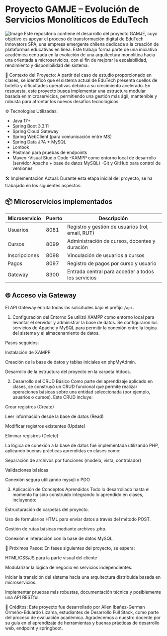 # Proyecto GAMJE – Evolución de Servicios Monolíticos de EduTech
![Image](https://github.com/user-attachments/assets/5c75e880-deba-4cf2-9958-ccd5f8bb9dca)
Este repositorio contiene el desarrollo del proyecto GAMJE, cuyo objetivo es apoyar el proceso de transformación digital de EduTech Innovators SPA, una empresa emergente chilena dedicada a la creación de plataformas educativas en línea. Este trabajo forma parte de una iniciativa académica centrada en la evolución de una arquitectura monolítica hacia una orientada a microservicios, con el fin de mejorar la escalabilidad, rendimiento y disponibilidad del sistema.

📌 Contexto del Proyecto:
A partir del caso de estudio proporcionado en clases, se identificó que el sistema actual de EduTech presenta cuellos de botella y dificultades operativas debido a su crecimiento acelerado. En respuesta, este proyecto busca implementar una estructura modular basada en microservicios, permitiendo una gestión más ágil, mantenible y robusta para afrontar los nuevos desafíos tecnológicos.

⚙️ Tecnologías Utilizadas:

- Java 17+
- Spring Boot 3.3.11
- Spring Cloud Gateway
- Spring WebClient (para comunicación entre MS)
- Spring Data JPA + MySQL
- Lombok
- Postman para pruebas de endpoints 
- Maven
-Visual Studio Code
-XAMPP como entorno local de desarrollo (servidor Apache + base de datos MySQL)
-Git y GitHub para control de versiones

🛠️ Implementación Actual:
Durante esta etapa inicial del proyecto, se ha trabajado en los siguientes aspectos:
## 📦 Microservicios implementados

| Microservicio   | Puerto | Descripción                                         |
|------------------|--------|----------------------------------------------------|
| Usuarios         | 8081   | Registro y gestión de usuarios (rol, email, RUT)   |
| Cursos           | 8099   | Administración de cursos, docentes y duración      |
| Inscripciones    | 8098   | Vinculación de usuarios a cursos                   |
| Pagos            | 8097   | Registro de pagos por curso y usuario              |
| Gateway          | 8300   | Entrada central para acceder a todos los servicios |

## 🌐 Acceso vía Gateway

El API Gateway enruta todas las solicitudes bajo el prefijo `/api`.


1. Configuración del Entorno
Se utilizó XAMPP como entorno local para levantar el servidor y administrar la base de datos. Se configuraron los servicios de Apache y MySQL para permitir la conexión entre la lógica del sistema y el almacenamiento de datos.

Pasos seguidos:

Instalación de XAMPP.

Creación de la base de datos y tablas iniciales en phpMyAdmin.

Desarrollo de la estructura del proyecto en la carpeta htdocs.

2. Desarrollo del CRUD Básico
Como parte del aprendizaje aplicado en clases, se construyó un CRUD funcional que permite realizar operaciones básicas sobre una entidad seleccionada (por ejemplo, usuarios o cursos). Este CRUD incluye:

Crear registros (Create)

Leer información desde la base de datos (Read)

Modificar registros existentes (Update)

Eliminar registros (Delete)

La lógica de conexión a la base de datos fue implementada utilizando PHP, aplicando buenas prácticas aprendidas en clases como:

Separación de archivos por funciones (modelo, vista, controlador)

Validaciones básicas

Conexión segura utilizando mysqli o PDO

3. Aplicación de Conceptos Aprendidos
Todo lo desarrollado hasta el momento ha sido construido integrando lo aprendido en clases, incluyendo:

Estructuración de carpetas del proyecto.

Uso de formularios HTML para enviar datos a través del método POST.

Gestión de rutas básicas mediante archivos .php.

Conexión e interacción con la base de datos MySQL.

🔄 Próximos Pasos:
En fases siguientes del proyecto, se espera:

HTML/CSS/JS para la parte visual del cliente

Modularizar la lógica de negocio en servicios independientes.

Iniciar la transición del sistema hacia una arquitectura distribuida basada en microservicios.

Implementar pruebas más robustas, documentación técnica y posiblemente una API RESTful.

🤝 Créditos:
Este proyecto fue desarrollado por Allen Ibañez-German Ormeño-Eduardo Lizama, estudiantes de Desarrollo Full Stack, como parte del proceso de evaluación académica. Agradecemos a nuestro docente por su guía en el aprendizaje de herramientas y buenas prácticas de desarrollo web, endpoint y springboot.
